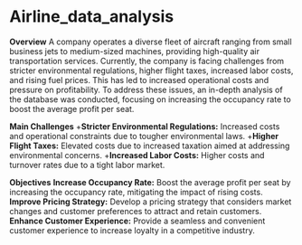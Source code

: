# Airline_data_analysis

**Overview**
A company operates a diverse fleet of aircraft ranging from small business jets to medium-sized machines, providing high-quality air transportation services. Currently, the company is facing challenges from stricter environmental regulations, higher flight taxes, increased labor costs, and rising fuel prices. This has led to increased operational costs and pressure on profitability. To address these issues, an in-depth analysis of the database was conducted, focusing on increasing the occupancy rate to boost the average profit per seat.

**Main Challenges**
    +**Stricter Environmental Regulations:** Increased costs and operational constraints due to tougher environmental laws.
    +**Higher Flight Taxes:** Elevated costs due to increased taxation aimed at addressing environmental concerns.
    +**Increased Labor Costs:** Higher costs and turnover rates due to a tight labor market.
    
**Objectives**
   **Increase Occupancy Rate:** Boost the average profit per seat by increasing the occupancy rate, mitigating the impact of rising  costs.
   **Improve Pricing Strategy:** Develop a pricing strategy that considers market changes and customer preferences to attract and retain customers.
   **Enhance Customer Experience:** Provide a seamless and convenient customer experience to increase loyalty in a competitive industry.
